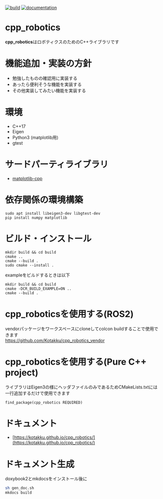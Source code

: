 [![build](https://github.com/Kotakku/cpp_robotics/actions/workflows/build.yaml/badge.svg)](https://github.com/Kotakku/cpp_robotics/actions/workflows/build.yaml)
[![documentation](https://github.com/Kotakku/cpp_robotics/actions/workflows/documentation.yaml/badge.svg)](https://github.com/Kotakku/cpp_robotics/actions/workflows/documentation.yaml)

# cpp_robotics

**cpp_robotics**はロボティクスのためのC++ライブラリです

# 機能追加・実装の方針
- 勉強したものの確認用に実装する
- あったら便利そうな機能を実装する
- その他実装してみたい機能を実装する

# 環境
- C++17
- Eigen
- Python3 (matplotlib用)
- gtest

# サードパーティライブラリ
- [matplotlib-cpp](https://github.com/lava/matplotlib-cpp)

# 依存関係の環境構築
```
sudo apt install libeigen3-dev libgtest-dev
pip install numpy matplotlib
```

# ビルド・インストール
```
mkdir build && cd build
cmake ..
cmake --build .
sudo cmake --install .
```

exampleをビルドするときは以下
```
mkdir build && cd build
cmake -DCR_BUILD_EXAMPLE=ON ..
cmake --build .
```

# cpp_roboticsを使用する(ROS2)
vendorパッケージをワークスペースにcloneしてcolcon buildすることで使用できます  
https://github.com/Kotakku/cpp_robotics_vendor

# cpp_roboticsを使用する(Pure C++ project)
ライブラリはEigen3の様にヘッダファイルのみであるためCMakeLists.txtには一行追加するだけで使用できます
```
find_package(cpp_robotics REQUIRED)
```

# ドキュメント
- [https://kotakku.github.io/cpp_robotics/](https://kotakku.github.io/cpp_robotics/)

# ドキュメント生成
doxybook2とmkdocsをインストール後に

```sh
sh gen_doc.sh
mkdocs build
```
